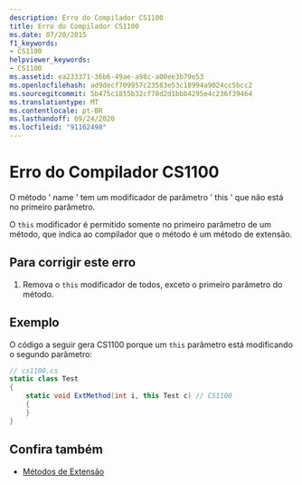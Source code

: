```yaml
---
description: Erro do Compilador CS1100
title: Erro do Compilador CS1100
ms.date: 07/20/2015
f1_keywords:
- CS1100
helpviewer_keywords:
- CS1100
ms.assetid: ea233371-36b6-49ae-a98c-a00ee3b79e53
ms.openlocfilehash: ad9decf709957c23583e53c18994a9024cc5bcc2
ms.sourcegitcommit: 5b475c1855b32cf78d2d1bbb4295e4c236f39464
ms.translationtype: MT
ms.contentlocale: pt-BR
ms.lasthandoff: 09/24/2020
ms.locfileid: "91162498"
---
```

# <a name="compiler-error-cs1100"></a>Erro do Compilador CS1100

O método ' name ' tem um modificador de parâmetro ' this ' que não está no primeiro parâmetro.  
  
 O `this` modificador é permitido somente no primeiro parâmetro de um método, que indica ao compilador que o método é um método de extensão.  
  
## <a name="to-correct-this-error"></a>Para corrigir este erro  
  
1. Remova o `this` modificador de todos, exceto o primeiro parâmetro do método.  
  
## <a name="example"></a>Exemplo  

 O código a seguir gera CS1100 porque um `this` parâmetro está modificando o segundo parâmetro:  
  
```csharp  
// cs1100.cs  
static class Test  
{  
    static void ExtMethod(int i, this Test c) // CS1100  
    {  
    }  
}  
```  
  
## <a name="see-also"></a>Confira também

- [Métodos de Extensão](../programming-guide/classes-and-structs/extension-methods.md)
